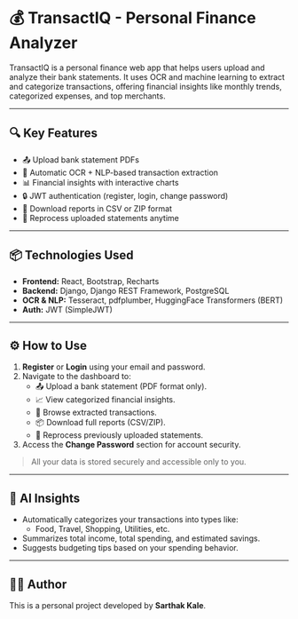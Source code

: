 
# 💰 TransactIQ - Personal Finance Analyzer

TransactIQ is a personal finance web app that helps users upload and analyze their bank statements. It uses OCR and machine learning to extract and categorize transactions, offering financial insights like monthly trends, categorized expenses, and top merchants.

---

## 🔍 Key Features

- 📤 Upload bank statement PDFs
- 🧠 Automatic OCR + NLP-based transaction extraction
- 📊 Financial insights with interactive charts
- 🔒 JWT authentication (register, login, change password)
- 📁 Download reports in CSV or ZIP format
- 🧾 Reprocess uploaded statements anytime

---

## 📦 Technologies Used

- **Frontend:** React, Bootstrap, Recharts
- **Backend:** Django, Django REST Framework, PostgreSQL
- **OCR & NLP:** Tesseract, pdfplumber, HuggingFace Transformers (BERT)
- **Auth:** JWT (SimpleJWT)

---

## ⚙️ How to Use

1. **Register** or **Login** using your email and password.
2. Navigate to the dashboard to:
   - 📤 Upload a bank statement (PDF format only).
   - 📈 View categorized financial insights.
   - 📄 Browse extracted transactions.
   - 📦 Download full reports (CSV/ZIP).
   - 🔁 Reprocess previously uploaded statements.
3. Access the **Change Password** section for account security.

> All your data is stored securely and accessible only to you.

---

## 🧠 AI Insights

- Automatically categorizes your transactions into types like:
  - Food, Travel, Shopping, Utilities, etc.
- Summarizes total income, total spending, and estimated savings.
- Suggests budgeting tips based on your spending behavior.

---

## 👨‍💻 Author

This is a personal project developed by **Sarthak Kale**.

